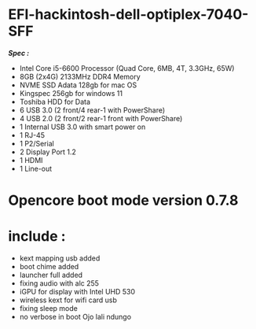 # EFI-hackintosh-dell-optiplex-7040-SFF
 _**Spec :**_

- Intel Core i5-6600 Processor (Quad Core, 6MB, 4T, 3.3GHz, 65W)
- 8GB (2x4G) 2133MHz DDR4 Memory
- NVME SSD Adata 128gb for mac OS
- Kingspec 256gb for windows 11
- Toshiba HDD for Data
- 6 USB 3.0 (2 front/4 rear-1 with PowerShare)
- 4 USB 2.0 (2 front/2 rear-1 front with PowerShare)
- 1 Internal USB 3.0 with smart power on
- 1 RJ-45
- 1 P2/Serial
- 2 Display Port 1.2
- 1 HDMI
- 1 Line-out
# **Opencore boot mode version 0.7.8**
# include :
- kext mapping usb added
- boot chime added
- launcher full added
- fixing audio with alc 255 
- iGPU for display with Intel UHD 530
- wireless kext for wifi card usb
- fixing sleep mode
- no verbose in boot
Ojo lali ndungo
